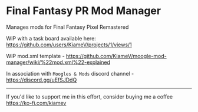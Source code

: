 # Final Fantasy PR Mod Manager
Manages mods for Final Fantasy Pixel Remastered

WIP with a task board available here: https://github.com/users/KiameV/projects/1/views/1

WIP mod.xml template - https://github.com/KiameV/moogle-mod-manager/wiki/%22mod.xml%22-explained

In association with `Moogles & Mods` discord channel - https://discord.gg/uEfSJDdQ

______________________________________________________________________________________
If you'd like to support me in this effort, consider buying me a coffee
https://ko-fi.com/kiamev
